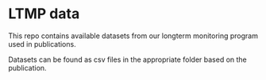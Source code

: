 # LTMP data 

This repo contains available datasets from our longterm monitoring program used in publications.

Datasets can be found as csv files in the appropriate folder based on the publication. 
